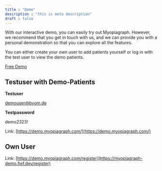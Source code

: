 ```yaml
---
title : "Demo"
description : "this is meta description"
draft : false
---
```


With our interactive demo, you can easily try out Myopiagraph. However, we recommend that you get in touch with us, and we can provide you with a personal demonstration so that you can explore all the features.

You can either create your own user to add patients yourself or log in with the test user to view the demo patients.

[Free Demo](/contact)

## Testuser with Demo-Patients

**Testuser**

demouser@byom.de

**Testpassword**

demo2323! 

Link:
[https://demo.myopiagraph.com/](https://demo.myopiagraph.com/)

## Own User

Link:
[https://demo.myopiagraph.com/register](https://myopiagraph-demo.fief.dev/register)